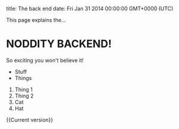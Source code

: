 title: The back end
date: Fri Jan 31 2014 00:00:00 GMT+0000 (UTC)

This page explains the...

# NODDITY BACKEND!

So exciting you won't believe it!

- Stuff
- Things

1. Thing 1
2. Thing 2
3. Cat
4. Hat

{{Current version}}
